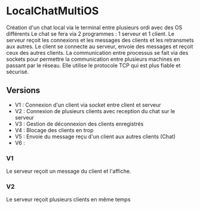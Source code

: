 # LocalChatMultiOS
Création d'un chat local via le terminal entre plusieurs ordi avec des OS différents
Le chat se fera via 2 programmes : 1 serveur et 1 client.
Le serveur reçoit les connexions et les messages des clients et les retransmets aux autres.
Le client se connecte au serveur, envoie des messages et reçoit ceux des autres clients.
La communication entre processus se fait via des sockets pour permettre la communication entre plusieurs machines en passant par le réseau.
Elle utilise le protocole TCP qui est plus fiable et sécurisé.

## Versions

- V1 : Connexion d'un client via socket entre client et serveur
- V2 : Connexion de plusieurs clients avec reception du chat sur le serveur
- V3 : Gestion de déconnexion des clients enregistrés
- V4 : Blocage des clients en trop
- V5 : Envoie du message reçu d'un client aux autres clients (Chat)
- V6 :  


### V1
Le serveur reçoit un message du client et l'affiche.


### V2
Le serveur reçoit plusieurs clients en même temps